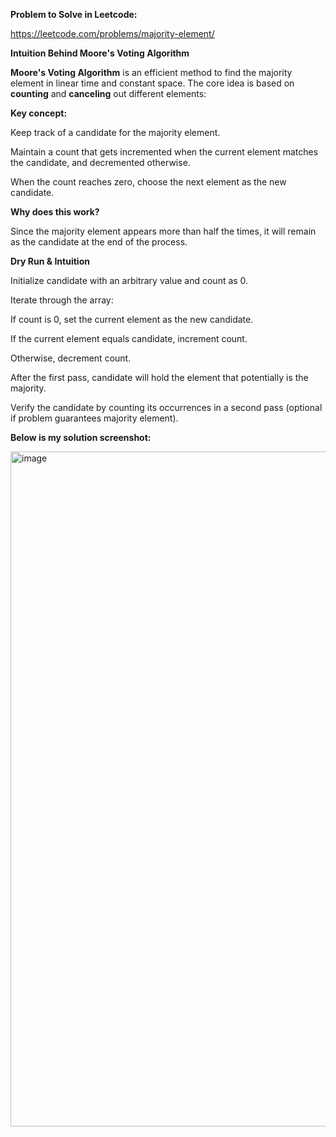 **Problem to Solve in Leetcode:**

https://leetcode.com/problems/majority-element/

**Intuition Behind Moore's Voting Algorithm**

**Moore's Voting Algorithm** is an efficient method to find the majority element in linear time and constant space. The core idea is based on **counting** and **canceling** out different elements:

**Key concept:**

Keep track of a candidate for the majority element.

Maintain a count that gets incremented when the current element matches the candidate, and decremented otherwise.

When the count reaches zero, choose the next element as the new candidate.

**Why does this work?**

Since the majority element appears more than half the times, it will remain as the candidate at the end of the process.

**Dry Run & Intuition**

Initialize candidate with an arbitrary value and count as 0.

Iterate through the array:

If count is 0, set the current element as the new candidate.

If the current element equals candidate, increment count.

Otherwise, decrement count.

After the first pass, candidate will hold the element that potentially is the majority.

Verify the candidate by counting its occurrences in a second pass (optional if problem guarantees majority element).

**Below is my solution screenshot:**

<img width="1920" height="1080" alt="image" src="https://github.com/user-attachments/assets/fe798c25-ca72-4df4-b2a3-7415f4c93c5a" />

